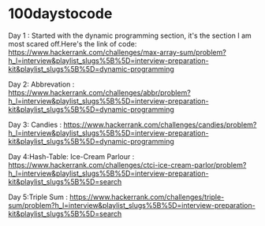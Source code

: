 # 100daystocode

Day 1 : Started with the dynamic programming section, it's the section I am most scared off.Here's the link of code: 
https://www.hackerrank.com/challenges/max-array-sum/problem?h_l=interview&playlist_slugs%5B%5D=interview-preparation-kit&playlist_slugs%5B%5D=dynamic-programming

Day 2: Abbrevation  : https://www.hackerrank.com/challenges/abbr/problem?h_l=interview&playlist_slugs%5B%5D=interview-preparation-kit&playlist_slugs%5B%5D=dynamic-programming

Day 3: Candies : https://www.hackerrank.com/challenges/candies/problem?h_l=interview&playlist_slugs%5B%5D=interview-preparation-kit&playlist_slugs%5B%5D=dynamic-programming 

Day 4:Hash-Table: Ice-Cream Parlour : https://www.hackerrank.com/challenges/ctci-ice-cream-parlor/problem?h_l=interview&playlist_slugs%5B%5D=interview-preparation-kit&playlist_slugs%5B%5D=search

Day 5:Triple Sum : https://www.hackerrank.com/challenges/triple-sum/problem?h_l=interview&playlist_slugs%5B%5D=interview-preparation-kit&playlist_slugs%5B%5D=search 

